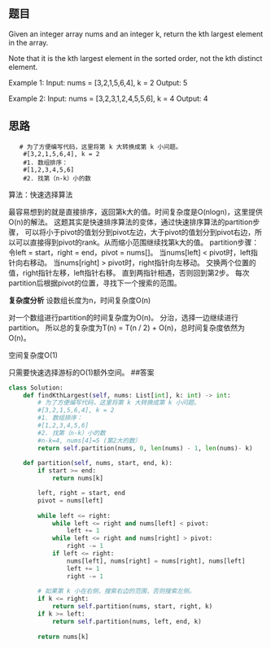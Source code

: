 ## 题目

Given an integer array nums and an integer k, return the kth largest element in the array.

Note that it is the kth largest element in the sorted order, not the kth distinct element.
 
Example 1:
Input: nums = [3,2,1,5,6,4], k = 2
Output: 5

Example 2:
Input: nums = [3,2,3,1,2,4,5,5,6], k = 4
Output: 4

## 思路
       # 为了方便编写代码，这里将第 k 大转换成第 k 小问题。
        #[3,2,1,5,6,4], k = 2
        #1. 数组排序：
        #[1,2,3,4,5,6]
        #2. 找第（n-k）小的数
算法：快速选择算法

最容易想到的就是直接排序，返回第k大的值。时间复杂度是O(nlogn)，这里提供O(n)的解法。
这题其实是快速排序算法的变体，通过快速排序算法的partition步骤，
可以将小于pivot的值划分到pivot左边，大于pivot的值划分到pivot右边，所以可以直接得到pivot的rank。从而缩小范围继续找第k大的值。
partition步骤：
令left = start，right = end，pivot = nums[]。
当nums[left] < pivot时，left指针向右移动。
当nums[right] > pivot时，right指针向左移动。
交换两个位置的值，right指针左移，left指针右移。
直到两指针相遇，否则回到第2步。
每次partition后根据pivot的位置，寻找下一个搜索的范围。

**复杂度分析**
设数组长度为n，时间复杂度O(n)

对一个数组进行partition的时间复杂度为O(n)。
分治，选择一边继续进行partition。
所以总的复杂度为T(n) = T(n / 2) + O(n)，总时间复杂度依然为O(n)。

空间复杂度O(1)

只需要快速选择游标的O(1)额外空间。
##答案
``` Python
class Solution:
    def findKthLargest(self, nums: List[int], k: int) -> int:
        # 为了方便编写代码，这里将第 k 大转换成第 k 小问题。
        #[3,2,1,5,6,4], k = 2
        #1. 数组排序：
        #[1,2,3,4,5,6]
        #2. 找第（n-k）小的数
        #n-k=4, nums[4]=5 (第2大的数）
        return self.partition(nums, 0, len(nums) - 1, len(nums)- k)
    
    def partition(self, nums, start, end, k):
        if start >= end:
            return nums[k]

        left, right = start, end
        pivot = nums[left]
        
        while left <= right:
            while left <= right and nums[left] < pivot:
                left += 1
            while left <= right and nums[right] > pivot:
                right -= 1
            if left <= right:
                nums[left], nums[right] = nums[right], nums[left]
                left += 1
                right -= 1
        
        # 如果第 k 小在右侧，搜索右边的范围，否则搜索左侧。
        if k <= right:
            return self.partition(nums, start, right, k)
        if k >= left:
            return self.partition(nums, left, end, k)
        
        return nums[k]
```
